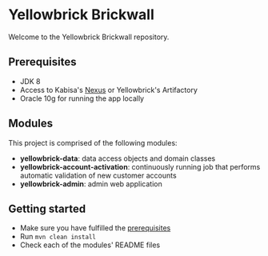 # Yellowbrick Brickwall

Welcome to the Yellowbrick Brickwall repository.

## Prerequisites

* JDK 8
* Access to Kabisa's [Nexus](http://nexus.kabisa.nl/index.html#welcome) or Yellowbrick's Artifactory
* Oracle 10g for running the app locally

## Modules

This project is comprised of the following modules:

* **yellowbrick-data**: data access objects and domain classes
* **yellowbrick-account-activation**: continuously running job that performs automatic validation of new customer accounts
* **yellowbrick-admin**: admin web application

## Getting started

* Make sure you have fulfilled the [prerequisites](#prerequisites)
* Run `mvn clean install`
* Check each of the modules' README files
